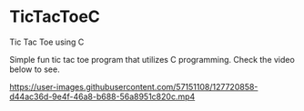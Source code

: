 # TicTacToeC
Tic Tac Toe using C

Simple fun tic tac toe program that utilizes C programming. Check the video below to see.



https://user-images.githubusercontent.com/57151108/127720858-d44ac36d-9e4f-46a8-b688-56a8951c820c.mp4



